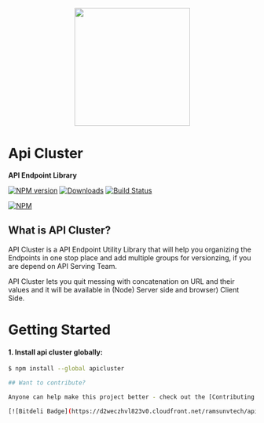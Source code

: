 <p align="center">
    <img height="240" width="235" src="https://github.com/ramsunvtech/apicluster/raw/master/api-cluster.png">
</p>

# Api Cluster
**API Endpoint Library**

[![NPM version][npm-image]][npm-url] [![Downloads][downloads-image]][npm-url] [![Build Status][travis-image]][travis-url]
<!--[![Coverage Status](https://coveralls.io/repos/ramsunvtech/apicluster/badge.svg?branch=master&service=github)](https://coveralls.io/github/ramsunvtech/apicluster?branch=master) [![Gitter](https://badges.gitter.im/Join%20Chat.svg)](https://gitter.im/ramsunvtech/apicluster?utm_source=badge&utm_medium=badge&utm_campaign=pr-badge)-->

[![NPM](https://nodei.co/npm/apicluster.png?downloads=true&downloadRank=true)](https://nodei.co/npm/apicluster/)

[downloads-image]: http://img.shields.io/npm/dm/apicluster.svg
[npm-url]: https://npmjs.org/package/apicluster
[npm-image]: http://img.shields.io/npm/v/apicluster.svg

[travis-url]: https://travis-ci.org/ramsunvtech/apicluster
[travis-image]: http://img.shields.io/travis/ramsunvtech/apicluster.svg

## What is API Cluster?

API Cluster is a API Endpoint Utility Library that will help you organizing the Endpoints in one stop place and add multiple groups for versionzing, if you are depend on API Serving Team.

API Cluster lets you quit messing with concatenation on URL and their values and it will be available in (Node) Server side and browser) Client Side.

# Getting Started

#### 1. Install api cluster globally:

```sh
$ npm install --global apicluster

## Want to contribute?

Anyone can help make this project better - check out the [Contributing guide](/CONTRIBUTING.md)!

[![Bitdeli Badge](https://d2weczhvl823v0.cloudfront.net/ramsunvtech/apicluster/trend.png)](https://bitdeli.com/free "Bitdeli Badge")

